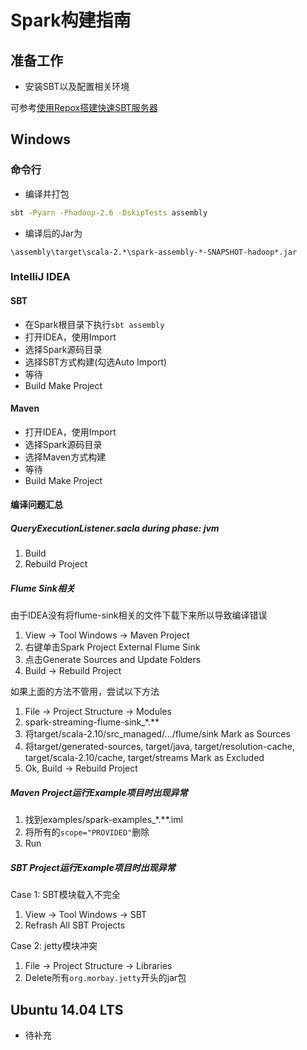 # Spark构建指南

## 准备工作

- 安装SBT以及配置相关环境

可参考[使用Repox搭建快速SBT服务器](https://github.com/Blueve/BuildManual/blob/master/Prepare/%E4%BD%BF%E7%94%A8Repox%E6%90%AD%E5%BB%BA%E5%BF%AB%E9%80%9FSBT%E6%9C%8D%E5%8A%A1%E5%99%A8.md)

## Windows

### 命令行

- 编译并打包
```bash
sbt -Pyarn -Phadoop-2.6 -DskipTests assembly
```

- 编译后的Jar为
```
\assembly\target\scala-2.*\spark-assembly-*-SNAPSHOT-hadoop*.jar
```

### IntelliJ IDEA

#### SBT

- 在Spark根目录下执行`sbt assembly`
- 打开IDEA，使用Import
- 选择Spark源码目录
- 选择SBT方式构建(勾选Auto Import)
- 等待
- Build Make Project

#### Maven

- 打开IDEA，使用Import
- 选择Spark源码目录
- 选择Maven方式构建
- 等待
- Build Make Project

#### 编译问题汇总

##### QueryExecutionListener.sacla during phase: jvm

1. Build
2. Rebuild Project

##### Flume Sink相关

由于IDEA没有将flume-sink相关的文件下载下来所以导致编译错误

1. View -> Tool Windows -> Maven Project
2. 右键单击Spark Project External Flume Sink
3. 点击Generate Sources and Update Folders
4. Build -> Rebuild Project

如果上面的方法不管用，尝试以下方法

1. File -> Project Structure -> Modules
2. spark-streaming-flume-sink_*.**
3. 将target/scala-2.10/src_managed/.../flume/sink Mark as Sources
4. 将target/generated-sources, target/java, target/resolution-cache, target/scala-2.10/cache, target/streams Mark as Excluded
5. Ok, Build -> Rebuild Project

##### Maven Project运行Example项目时出现异常

1. 找到examples/spark-examples_*.**.iml
2. 将所有的`scope="PROVIDED"`删除
3. Run

##### SBT Project运行Example项目时出现异常

Case 1: SBT模块载入不完全

1. View -> Tool Windows -> SBT
2. Refrash All SBT Projects

Case 2: jetty模块冲突

1. File -> Project Structure -> Libraries
2. Delete所有`org.morbay.jetty`开头的jar包

## Ubuntu 14.04 LTS

- 待补充

